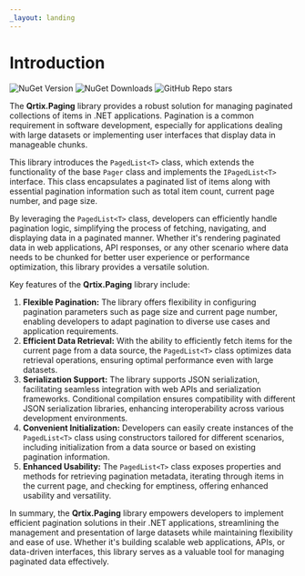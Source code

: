 ```yaml
---
_layout: landing
---
```


# Introduction

![NuGet Version](https://img.shields.io/nuget/v/Qrtix.Paging?logo=nuget)
![NuGet Downloads](https://img.shields.io/nuget/dt/Qrtix.Paging?style=flat&logo=nuget)
![GitHub Repo stars](https://img.shields.io/github/stars/Q-rtix/Paging?style=flat&logo=github)

The **Qrtix.Paging** library provides a robust solution for managing paginated collections of items in .NET
applications. Pagination is a common requirement in software development, especially for applications dealing with large
datasets or implementing user interfaces that display data in manageable chunks.

This library introduces the `PagedList<T>` class, which extends the functionality of the base `Pager` class and
implements the `IPagedList<T>` interface. This class encapsulates a paginated list of items along with essential
pagination information such as total item count, current page number, and page size.

By leveraging the `PagedList<T>` class, developers can efficiently handle pagination logic, simplifying the process of
fetching, navigating, and displaying data in a paginated manner. Whether it's rendering paginated data in web
applications, API responses, or any other scenario where data needs to be chunked for better user experience or
performance optimization, this library provides a versatile solution.

Key features of the **Qrtix.Paging** library include:

1. **Flexible Pagination:** The library offers flexibility in configuring pagination parameters such as page size and
   current page number, enabling developers to adapt pagination to diverse use cases and application requirements.
2. **Efficient Data Retrieval:** With the ability to efficiently fetch items for the current page from a data source, the
   `PagedList<T>` class optimizes data retrieval operations, ensuring optimal performance even with large datasets.
3. **Serialization Support:** The library supports JSON serialization, facilitating seamless integration with web APIs and
   serialization frameworks. Conditional compilation ensures compatibility with different JSON serialization libraries,
   enhancing interoperability across various development environments.
4. **Convenient Initialization:** Developers can easily create instances of the `PagedList<T>` class using constructors
   tailored for different scenarios, including initialization from a data source or based on existing pagination
   information.
5. **Enhanced Usability:** The `PagedList<T>` class exposes properties and methods for retrieving pagination metadata,
   iterating through items in the current page, and checking for emptiness, offering enhanced usability and versatility.

In summary, the **Qrtix.Paging** library empowers developers to implement efficient pagination solutions in their .NET
applications, streamlining the management and presentation of large datasets while maintaining flexibility and ease of
use. Whether it's building scalable web applications, APIs, or data-driven interfaces, this library serves as a valuable
tool for managing paginated data effectively.